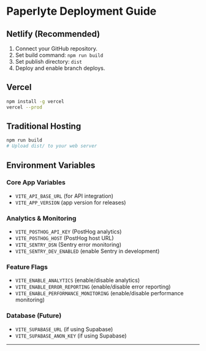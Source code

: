 # Paperlyte Deployment Guide

## Netlify (Recommended)

1. Connect your GitHub repository.
2. Set build command: `npm run build`
3. Set publish directory: `dist`
4. Deploy and enable branch deploys.

## Vercel

```bash
npm install -g vercel
vercel --prod
```

## Traditional Hosting

```bash
npm run build
# Upload dist/ to your web server
```

## Environment Variables

### Core App Variables
- `VITE_API_BASE_URL` (for API integration)
- `VITE_APP_VERSION` (app version for releases)

### Analytics & Monitoring
- `VITE_POSTHOG_API_KEY` (PostHog analytics)
- `VITE_POSTHOG_HOST` (PostHog host URL)
- `VITE_SENTRY_DSN` (Sentry error monitoring)
- `VITE_SENTRY_DEV_ENABLED` (enable Sentry in development)

### Feature Flags
- `VITE_ENABLE_ANALYTICS` (enable/disable analytics)
- `VITE_ENABLE_ERROR_REPORTING` (enable/disable error reporting)
- `VITE_ENABLE_PERFORMANCE_MONITORING` (enable/disable performance monitoring)

### Database (Future)
- `VITE_SUPABASE_URL` (if using Supabase)
- `VITE_SUPABASE_ANON_KEY` (if using Supabase)

---
